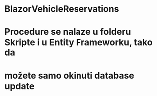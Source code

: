 # BlazorVehicleReservations

# Procedure se nalaze u folderu Skripte i u Entity Frameworku, tako da
# možete samo okinuti database update 